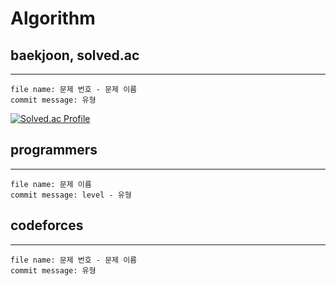# Algorithm

## baekjoon, solved.ac
---

    file name: 문제 번호 - 문제 이름
    commit message: 유형

[![Solved.ac Profile](http://mazassumnida.wtf/api/v2/generate_badge?boj=woook)](https://solved.ac/woook/)

## programmers
---

    file name: 문제 이름
    commit message: level - 유형
    
## codeforces
---

    file name: 문제 번호 - 문제 이름
    commit message: 유형
